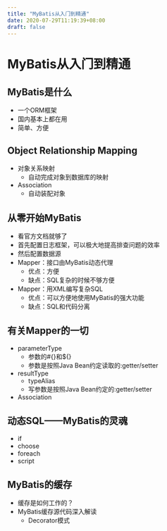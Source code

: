 ```yaml
---
title: "MyBatis从⼊⻔到精通"
date: 2020-07-29T11:19:39+08:00
draft: false
---
```


# MyBatis从⼊⻔到精通

MyBatis是什么
---
* ⼀个ORM框架
* 国内基本上都在⽤
* 简单、⽅便

Object Relationship Mapping
---
* 对象关系映射
  * ⾃动完成对象到数据库的映射
* Association
  * ⾃动装配对象

从零开始MyBatis
---
* 看官⽅⽂档就够了
* ⾸先配置⽇志框架，可以极⼤地提⾼排查问题的效率
* 然后配置数据源
* Mapper：接⼝由MyBatis动态代理
  * 优点：⽅便
  * 缺点：SQL复杂的时候不够⽅便
* Mapper：⽤XML编写复杂SQL
  * 优点：可以⽅便地使⽤MyBatis的强⼤功能
  * 缺点：SQL和代码分离

有关Mapper的⼀切
---
* parameterType
  * 参数的#{}和${}
  * 参数是按照Java Bean约定读取的:getter/setter
* resultType
  * typeAlias
  * 写参数是按照Java Bean约定的:getter/setter
* Association

动态SQL——MyBatis的灵魂
---
* if
* choose
* foreach
* script

MyBatis的缓存
---
* 缓存是如何⼯作的？
* MyBatis缓存源代码深⼊解读
  * Decorator模式
